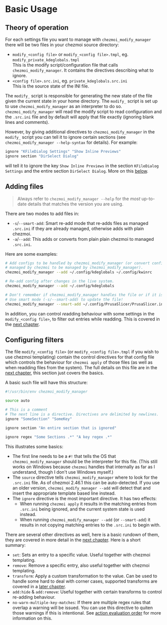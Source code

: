 # Basic Usage

## Theory of operation

For each settings file you want to manage with `chezmoi_modify_manager` there
will be two files in your chezmoi source directory:

* `modify_<config file>` or `modify_<config file>.tmpl`, eg. `modify_private_kdeglobals.tmpl` \
  This is the modify script/configuration file that calls `chezmoi_modify_manager`.
  It contains the directives describing what to ignore.
* `<config file>.src.ini`, eg. `private_kdeglobals.src.ini`\
  This is the source state of the INI file.

The `modify_` script is responsible for generating the new state of the file
given the current state in your home directory. The `modify_` script is set
up to use `chezmoi_modify_manager` as an interpreter to do so.
`chezmoi_modify_manager` will read the modify script to read configuration and
the `.src.ini` file and by default will apply that file exactly (ignoring blank
lines and comments).

However, by giving additional directives to `chezmoi_modify_manager` in the
`modify_` script you can tell it to ignore certain sections (see
`chezmoi_modify_manager --help-syntax` for details). For example:

```bash
ignore "KFileDialog Settings" "Show Inline Previews"
ignore section "DirSelect Dialog"
```

will tell it to ignore the key `Show Inline Previews` in the section
`KFileDialog Settings` and the entire section `DirSelect Dialog`. More on
this [below](#configuring-filters).

## Adding files

> Always refer to `chezmoi_modify_manager --help` for the *most* up-to-date details
that matches the version you are using.

There are two modes to add files in:

* `-s`/`--smart-add`: Smart re-add mode that re-adds files as managed `.src.ini`
  if they are already managed, otherwise adds with plain chezmoi.
* `-a`/`--add`: This adds or converts from plain plain chezmoi to managed `.src.ini`.

Here are some examples:

```bash
# Add configs to be handled by chezmoi_modify_manager (or convert configs
# managed by chezmoi to be managed by chezmoi_modify_manager).
chezmoi_modify_manager --add ~/.config/kdeglobals ~/.config/kwinrc

# Re-add config after changes in the live system.
chezmoi_modify_manager --add ~/.config/kdeglobals

# Don't remember if chezmoi_modify_manager handles the file or if it is raw chezmoi?
# Use smart mode (-s/--smart-add) to update the file!
chezmoi_modify_manager --smart-add ~/.config/PrusaSlicer/PrusaSlicer.ini
```

In addition, you can control *re*adding behaviour with some settings in the
`modify_<config file>`, to filter out entries while readding. This is covered
in the [next chapter](configuration_files.md).

## Configuring filters

The file `modify_<config file>` (or `modify_<config file>.tmpl` if you wish
to use chezmoi templating) contain the control directives for that config
file which controls the behaviour for `chezmoi apply` of those files (as well as
when readding files from the system). The full details on this file are in the
[next chapter](configuration_files.md), this section just covers the basics.

A basic such file will have this structure:

```bash
#!/usr/bin/env chezmoi_modify_manager

source auto

# This is a comment
# The next line is a directive. Directives are delimited by newlines.
ignore "SomeSection" "SomeKey"

ignore section "An entire section that is ignored"

ignore regex "Some Sections .*" "A key regex .*"
```

This illustrates some basics: 

* The first line needs to be a `#!` that tells the OS that `chezmoi_modify_manager`
  should be the interpreter for this file. (This still works on Windows because
  `chezmoi` handles that internally as far as I understand, though I don't use
  Windows myself.)
* The `source` directive tells `chezmoi_modify_manager` where to look for the
  `.src.ini` file. As of chezmoi 2.46.1 this can be auto-detected. If you use an
  older version, `chezmoi_modify_manager --add` will detect that and insert the
  appropriate template based line instead.
* The `ignore` directive is the most important directive. It has two effects:
  * When running `chezmoi apply` it results in the matching entries from
    `.src.ini` being ignored, and the current system state is used instead.
  * When running `chezmoi_modify_manager --add` (or `--smart-add`) it results
    in not copying matching entries to the `.src.ini` to begin with.

There are several other directives as well, here is a basic rundown of them,
they are covered in more detail in the [next chapter](configuration_files.md). Here
is a short summary:

* `set`: Sets an entry to a specific value. Useful together with chezmoi templating.
* `remove`: Remove a specific entry, also useful together with chezmoi templating.
* `transform`: Apply a custom transformation to the value. Can be used to handle
  some hard to deal with corner cases, supported transforms are covered in a
  [later chapter](transforms.md).
* `add:hide` & `add:remove`: Useful together with certain transforms to control
  re-adding behaviour.
* `no-warn-multiple-key-matches`: If there are multiple regex rules that overlap
  a warning will be issued. You can use this directive to quiten those warnings
  if this is intentional. See [action evaluation order](actions.md#order-of-action-matching)
  for more information on this.
